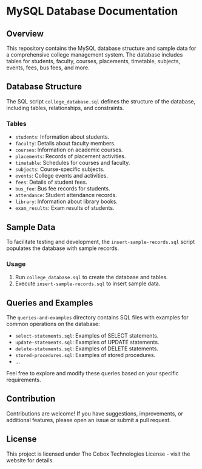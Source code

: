# MySQL Database Documentation

## Overview

This repository contains the MySQL database structure and sample data for a comprehensive college management system. The database includes tables for students, faculty, courses, placements, timetable, subjects, events, fees, bus fees, and more.

## Database Structure

The SQL script `college_database.sql` defines the structure of the database, including tables, relationships, and constraints.

### Tables

- `students`: Information about students.
- `faculty`: Details about faculty members.
- `courses`: Information on academic courses.
- `placements`: Records of placement activities.
- `timetable`: Schedules for courses and faculty.
- `subjects`: Course-specific subjects.
- `events`: College events and activities.
- `fees`: Details of student fees.
- `bus_fee`: Bus fee records for students.
- `attendance`: Student attendance records.
- `library`: Information about library books.
- `exam_results`: Exam results of students.


## Sample Data

To facilitate testing and development, the `insert-sample-records.sql` script populates the database with sample records.

### Usage

1. Run `college_database.sql` to create the database and tables.
2. Execute `insert-sample-records.sql` to insert sample data.

## Queries and Examples

The `queries-and-examples` directory contains SQL files with examples for common operations on the database:

- `select-statements.sql`: Examples of SELECT statements.
- `update-statements.sql`: Examples of UPDATE statements.
- `delete-statements.sql`: Examples of DELETE statements.
- `stored-procedures.sql`: Examples of stored procedures.
- ...

Feel free to explore and modify these queries based on your specific requirements.

## Contribution

Contributions are welcome! If you have suggestions, improvements, or additional features, please open an issue or submit a pull request.

## License

This project is licensed under The Cobox Technologies License - visit the website for details.
